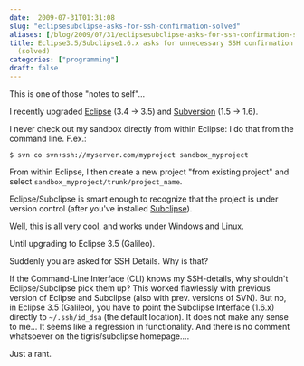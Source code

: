 ```yaml
---
date:  2009-07-31T01:31:08
slug: "eclipsesubclipse-asks-for-ssh-confirmation-solved"
aliases: [/blog/2009/07/31/eclipsesubclipse-asks-for-ssh-confirmation-solved]
title: Eclipse3.5/Subclipse1.6.x asks for unnecessary SSH confirmation and details
  (solved)
categories: ["programming"]
draft: false
---
```


This is one of those "notes to self"...

I recently upgraded [Eclipse](http://www.eclipse.org) (3.4 -> 3.5) and [Subversion](http://subversion.tigris.org/) (1.5 -> 1.6).

I never check out my sandbox directly from within Eclipse: I do that from the command line. F.ex.:

`
$ svn co svn+ssh://myserver.com/myproject sandbox_myproject
`

From within Eclipse, I then create a new project "from existing project" and select `sandbox_myproject/trunk/project_name`.

Eclipse/Subclipse is smart enough to recognize that the project is under version control (after you've installed [Subclipse](http://subclipse.tigris.org/)).

Well, this is all very cool, and works under Windows and Linux.

Until upgrading to Eclipse 3.5 (Galileo). 

Suddenly you are asked for SSH Details. Why is that? 

If the Command-Line Interface (CLI) knows my SSH-details, why shouldn't Eclipse/Subclipse pick them up? This worked flawlessly with previous version of Eclipse and Subclipse (also with prev. versions of SVN). But no, in Eclipse 3.5 (Galileo), you have to point the Subclipse Interface (1.6.x) directly to `~/.ssh/id_dsa` (the default location). It does not make any sense to me... It seems like a regression in functionality. And there is no comment whatsoever on the tigris/subclipse homepage....

Just a rant.
